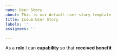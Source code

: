 ```yaml
---
name: User Story
about: This is our default user story template
title: Issue:User Story
labels: ''
assignees: ''

---
```


As a **role** I can **capability** so that **received benefit**
